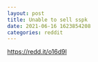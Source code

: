 ```yaml
--- 
layout: post 
title: Unable to sell sspk 
date: 2021-06-16 1623854208 
categories: reddit 
--- 
```

https://redd.it/o16d9l